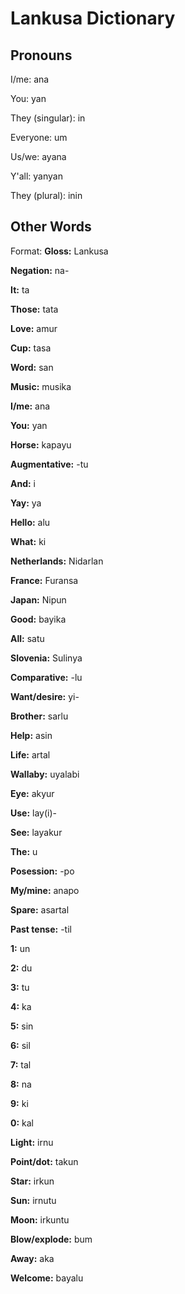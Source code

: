 # Lankusa Dictionary
## Pronouns
I/me: ana

You: yan

They (singular): in

Everyone: um

Us/we: ayana

Y'all: yanyan

They (plural): inin

## Other Words
Format: **Gloss:** Lankusa

**Negation:** na-

**It:** ta

**Those:** tata
 
**Love:** amur
 
**Cup:** tasa
 
**Word:** san

**Music:** musika

**I/me:** ana

**You:** yan
 
**Horse:** kapayu
 
**Augmentative:** -tu
 
**And:** i
 
**Yay:** ya
 
**Hello:** alu
 
**What:** ki
 
**Netherlands:** Nidarlan

**France:** Furansa

**Japan:** Nipun
 
**Good:** bayika

**All:** satu

**Slovenia:** Sulinya

**Comparative:** -lu

**Want/desire:** yi-

**Brother:** sarlu

**Help:** asin

**Life:** artal

**Wallaby:** uyalabi

**Eye:** akyur

**Use:** lay(i)-

**See:** layakur

**The:** u

**Posession:** -po

**My/mine:** anapo

**Spare:** asartal

**Past tense:** -til

**1:** un

**2:** du

**3:** tu

**4:** ka

**5:** sin

**6:** sil

**7:** tal

**8:** na

**9:** ki

**0:** kal

**Light:** irnu

**Point/dot:** takun

**Star:** irkun

**Sun:** irnutu

**Moon:** irkuntu

**Blow/explode:**  bum

**Away:** aka

**Welcome:** bayalu
